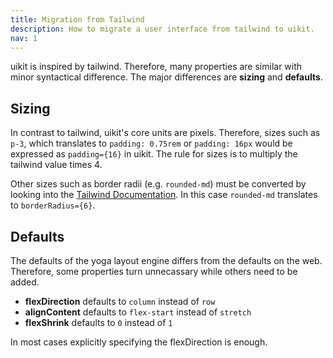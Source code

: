 ```yaml
---
title: Migration from Tailwind
description: How to migrate a user interface from tailwind to uikit.
nav: 1
---
```


uikit is inspired by tailwind. Therefore, many properties are similar with minor syntactical difference. The major differences are **sizing** and **defaults**.

## Sizing

In contrast to tailwind, uikit's core units are pixels. Therefore, sizes such as `p-3`, which translates to `padding: 0.75rem` or `padding: 16px` would be expressed as `padding={16}` in uikit. The rule for sizes is to multiply the tailwind value times 4.

Other sizes such as border radii (e.g. `rounded-md`) must be converted by looking into the [Tailwind Documentation](https://tailwindcss.com/docs). In this case `rounded-md` translates to `borderRadius={6}`.

## Defaults

The defaults of the yoga layout engine differs from the defaults on the web. Therefore, some properties turn unnecassary while others need to be added.

- **flexDirection** defaults to `column` instead of `row`
- **alignContent** defaults to `flex-start` instead of `stretch`
- **flexShrink** defaults to `0` instead of `1`

In most cases explicitly specifying the flexDirection is enough.
